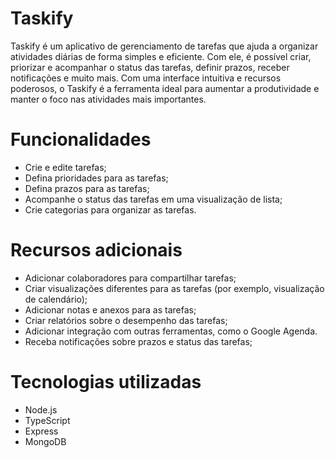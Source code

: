 # Taskify

Taskify é um aplicativo de gerenciamento de tarefas que ajuda a organizar atividades diárias de forma simples e eficiente. Com ele, é possível criar, priorizar e acompanhar o status das tarefas, definir prazos, receber notificações e muito mais. Com uma interface intuitiva e recursos poderosos, o Taskify é a ferramenta ideal para aumentar a produtividade e manter o foco nas atividades mais importantes.

# Funcionalidades

- Crie e edite tarefas;
- Defina prioridades para as tarefas;
- Defina prazos para as tarefas;
- Acompanhe o status das tarefas em uma visualização de lista;
- Crie categorias para organizar as tarefas.

# Recursos adicionais

- Adicionar colaboradores para compartilhar tarefas;
- Criar visualizações diferentes para as tarefas (por exemplo, visualização de calendário);
- Adicionar notas e anexos para as tarefas;
- Criar relatórios sobre o desempenho das tarefas;
- Adicionar integração com outras ferramentas, como o Google Agenda.
- Receba notificações sobre prazos e status das tarefas;

# Tecnologias utilizadas

- Node.js
- TypeScript
- Express
- MongoDB
